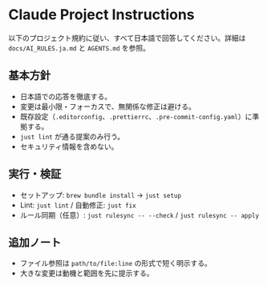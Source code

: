 # Claude Project Instructions

以下のプロジェクト規約に従い、すべて日本語で回答してください。詳細は `docs/AI_RULES.ja.md` と `AGENTS.md` を参照。

## 基本方針

- 日本語での応答を徹底する。
- 変更は最小限・フォーカスで、無関係な修正は避ける。
- 既存設定（`.editorconfig`、`.prettierrc`、`.pre-commit-config.yaml`）に準拠する。
- `just lint` が通る提案のみ行う。
- セキュリティ情報を含めない。

## 実行・検証

- セットアップ: `brew bundle install` → `just setup`
- Lint: `just lint` / 自動修正: `just fix`
- ルール同期（任意）: `just rulesync -- --check` / `just rulesync -- apply`

## 追加ノート

- ファイル参照は `path/to/file:line` の形式で短く明示する。
- 大きな変更は動機と範囲を先に提示する。
